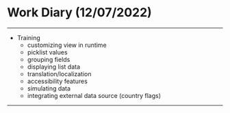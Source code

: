 # Work Diary (12/07/2022)

---

- Training
    * customizing view in runtime
    * picklist values
    * grouping fields
    * displaying list data
    * translation/localization
    * accessibility features
    * simulating data
    * integrating external data source (country flags)
---